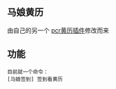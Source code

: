 ## 马娘黄历

由自己的另一个 [pcr黄历插件](https://github.com/azmiao/pcr_almanac)修改而来

## 功能

```
目前就一个命令：
[马娘签到] 签到看黄历
```